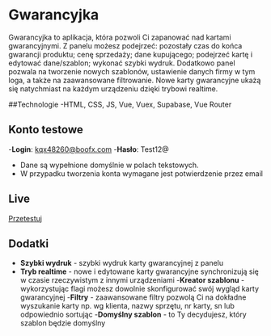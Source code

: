 # Gwarancyjka

Gwarancyjka to aplikacja, która pozwoli Ci zapanować nad kartami gwarancyjnymi. 
Z panelu możesz podejrzeć: pozostały czas do końca gwarancji produktu; cenę sprzedaży; dane kupującego; podejrzeć kartę i edytować dane/szablon; wykonać szybki wydruk. Dodatkowo panel pozwala na tworzenie nowych szablonów, ustawienie danych firmy w tym loga, a także na zaawansowane filtrowanie. Nowe karty gwarancyjne ukażą się natychmiast na każdym urządzeniu dzięki trybowi realtime.

##Technologie
-HTML, CSS, JS, Vue, Vuex, Supabase, Vue Router

## Konto testowe
-**Login**: kqx48260@boofx.com
-**Hasło**: Test12@
- Dane są wypełnione domyślnie w polach tekstowych.
- W przypadku tworzenia konta wymagane jest potwierdzenie przez email

## Live
[Przetestuj](http://gwarancyjka.haba.usermd.net/login)
  
## Dodatki
- **Szybki wydruk** - szybki wydruk karty gwarancyjnej z panelu
- **Tryb realtime** - nowe i edytowane karty gwarancyjne synchronizują się w czasie rzeczywistym z innymi urządzeniami
-**Kreator szablonu** - wykorzystując flagi możesz dowolnie skonfigurować swój wygląd karty gwarancyjnej
-**Filtry** - zaawansowane filtry pozwolą Ci na dokładne wyszukanie karty np. wg klienta, nazwy sprzętu, nr karty, sn lub odpowiednio sortując
-**Domyślny szablon** - to Ty decydujesz, który szablon będzie domyślny 


